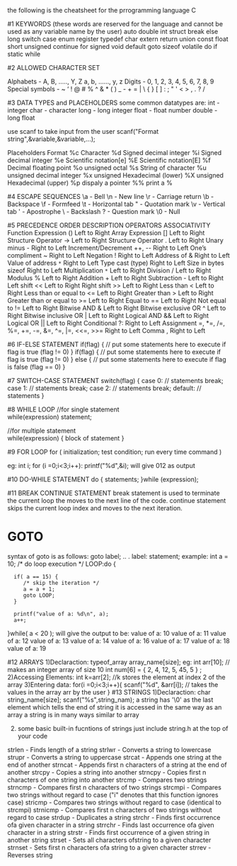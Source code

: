 the following is the cheatsheet for the prrogramming language C

#1 KEYWORDS (these words are reserved for the language and cannot be used as any variable name by the user)
auto        double      int         struct 
break       else        long        switch 
case        enum        register    typedef 
char        extern      return      union 
const       float       short       unsigned 
continue    for         signed      void 
default     goto        sizeof      volatile 
do          if          static      while

#2 ALLOWED CHARACTER SET

Alphabets - A, B, ….., Y, Z a, b, ……, y, z
Digits - 0, 1, 2, 3, 4, 5, 6, 7, 8, 9
Special symbols - ~ ‘ ! @ # % ^ & * ( ) _ - + = | \ { } [ ] : ; " ' < > , . ? /

#3 DATA TYPES and PLACEHOLDERS
some common datatypes are:
int - integer
char - character
long - long integer
float - float number
double - long float

use scanf to take input from the user
scanf("Format string",&variable,&variable,...); 

Placeholders        Format
%c                  Character
%d                  Signed decimal integer
%i                  Signed decimal integer
%e                  Scientific notation[e]
%E                  Scientific notation[E]
%f                  Decimal floating point
%o                  unsigned octal
%s                  String of character
%u                  unsigned decimal integer
%x                  unsigned Hexadecimal (lower)
%X                  unsigned Hexadecimal (upper)
%p                  dispaly a pointer
%%                  print a %

#4 ESCAPE SEQUENCES
\a - Bell
\n - New line
\r - Carriage return
\b - Backspace
\f - Formfeed
\t - Horizontal tab
\" - Quotation mark
\v - Vertical tab
\' - Apostrophe
\\ - Backslash
\? - Question mark
\0 - Null

#5 PRECEDENCE ORDER
DESCRIPTION	                   OPERATORS	                              ASSOCIATIVITY
Function Expression	              ()	                                  Left to Right
Array Expression	                []	                                  Left to Right
Structure Operator	              ->	                                  Left to Right
Structure Operator	              .                                 	  Left to Right
Unary minus	                      -                                 	  Right to Left
Increment/Decrement	            ++, --	                                Right to Left
One’s compliment	                ~                                 	  Right to Left
Negation	                        !                                 	  Right to Left
Address of                      	&                                  	  Right to Left
Value of address	               `*`	                                  Right to Left
Type cast	                      (type)	                                Right to Left
Size in bytes	                  sizeof	                                Right to Left
Multiplication	                  `*`	                                  Left to Right
Division	                         /	                                  Left to Right
Modulus	                           %	                                  Left to Right
Addition	                         +	                                  Left to Right
Subtraction	                       -	                                  Left to Right
Left shift	                       <<		                                Left to Right
Right shift                      	 >>	                                  Left to Right
Less than	                         <	                                  Left to Right
Less than or equal to	             <=	                                  Left to Right
Greater than	                     >                                  	Left to Right
Greater than or equal to	         >=                                  	Left to Right
Equal to	                         ==                                  	Left to Right
Not equal to	                     !=                                  	Left to Right
Bitwise AND	                       &                                  	Left to Right
Bitwise exclusive OR	             ^                                  	Left to Right
Bitwise inclusive OR	             |                                  	Left to Right
Logical AND	                       &&                                 	Left to Right
Logical OR	                       ||	                                  Left to Right
Conditional	                       ?:	                                  Right to Left
Assignment	          =, *=, /=, %=, +=, -=, &=, ^=, |=, <<=, >>=	      Right to Left
Comma	                              ,	                                  Right to Left

#6 IF-ELSE STATEMENT
if(flag) {
   // put some statements here to execute if flag is true (flag != 0)
} 
if(flag) {
   // put some statements here to execute if flag is true (flag != 0)
} else {
   // put some statements here to execute if flag is false (flag == 0)
}

#7 SWITCH-CASE STATEMENT
switch(flag) {
    case 0:  // statements
   	break;
    case 1:  // statements
  	break;
    case 2:  // statements
  	break;
    default:  // statements
}

#8 WHILE LOOP
//for single statement  
while(expression) 
    statement;

//for multiple statement   
while(expression) 
{ 
    block of statement 
} 

#9 FOR LOOP
for ( initialization; test condition; run every time command )

eg:
int i;
for (i =0;i<3;i++):
    printf("%d",&i);
will give 012 as output

#10 DO-WHILE STATEMENT
do
{
    statements;
}while (expression);

#11 BREAK CONTINUE STATEMENT
break statement is used to terminate the current loop the moves to the next line of the code.
continue statement skips the current loop index and moves to the next iteration.

# GOTO
syntax of goto is as follows:
goto label;
..
.
label: statement;
example:
int a = 10;
   /* do loop execution */
   LOOP:do {
   
      if( a == 15) {
         /* skip the iteration */
         a = a + 1;
         goto LOOP;
      }
		
      printf("value of a: %d\n", a);
      a++;

   }while( a < 20 );
will give the output to be:
value of a: 10
value of a: 11
value of a: 12
value of a: 13
value of a: 14
value of a: 16
value of a: 17
value of a: 18
value of a: 19

#12 ARRAYS
1)Declaraction: 
typeof_array array_name[size];
eg:
int arr[10]; // makes an integer array of size 10
int num[6] = { 2, 4, 12, 5, 45, 5 } ; 
2)Accessing Elements:
int k=arr[2]; //k stores the element at index 2 of the array
3)Entering data:
for(i =0;i<3;i++){
  scanf("%d", &arr[i]); // takes the values in the array arr by the user
}
#13 STRINGS
1)Declaraction: 
char string_name[size];
scanf("%s",string_nam); 
a string has '\0' as the last element which tells the end of string
it is accessed in the same way as an array
a string is in many ways similar to array

2) some basic built-in fucntions of strings
just include string.h at the top of your code

strlen - Finds length of a string
strlwr - Converts a string to lowercase
strupr - Converts a string to uppercase
strcat - Appends one string at the end of another
strncat - Appends first n characters of a string at the end of
another
strcpy - Copies a string into another
strncpy - Copies first n characters of one string into another
strcmp - Compares two strings
strncmp - Compares first n characters of two strings
strcmpi - Compares two strings without regard to case ("i" denotes
that this function ignores case)
stricmp - Compares two strings without regard to case (identical to
strcmpi)
strnicmp - Compares first n characters of two strings without regard
to case
strdup - Duplicates a string
strchr - Finds first occurrence ofa given character in a string
strrchr - Finds last occurrence ofa given character in a string
strstr - Finds first occurrence of a given string in another string
strset - Sets all characters ofstring to a given character
strnset - Sets first n characters ofa string to a given character
strrev - Reverses string

